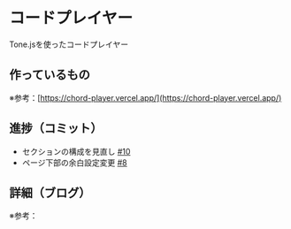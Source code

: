 # コードプレイヤー

Tone.jsを使ったコードプレイヤー

## 作っているもの

※参考：[https://chord-player.vercel.app/](https://chord-player.vercel.app/)

## 進捗（コミット）

- セクションの構成を見直し [#10](https://github.com/ryo-i/next-app-started/issues/10)
- ページ下部の余白設定変更 [#8](https://github.com/ryo-i/next-app-started/issues/8)

## 詳細（ブログ）

※参考：[]()